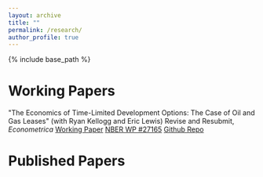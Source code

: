 ```yaml
---
layout: archive
title: ""
permalink: /research/
author_profile: true
---
```


{% include base_path %}

Working Papers 
======

"The Economics of Time-Limited Development Options: The Case of Oil and Gas Leases"
(with Ryan Kellogg and Eric Lewis)
Revise and Resubmit, *Econometrica*
[Working Paper](https://eherrnst.github.io/files/pdf/hkl-leasing) [NBER WP #27165](https://www.nber.org/system/files/working_papers/w27165/w27165.pdf) [Github Repo](https://github.com/kelloggrk/Public_HBP)


Published Papers
======


  

  
